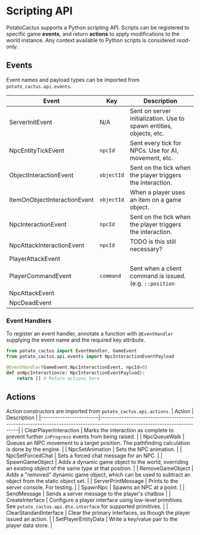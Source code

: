# Scripting API
PotatoCactus supports a Python scripting API. Scripts can be
registered to specific game **events**, and return **actions** to
apply modifications to the world instance. Any context available to
Python scripts is considered *read-only*.

## Events
Event names and payload types can be imported from
`potato_cactus.api.events`.

| Event                        | Key        | Description                                                         |
|------------------------------|------------|---------------------------------------------------------------------|
| ServerInitEvent              | N/A        | Sent on server initialization. Use to spawn entities, objects, etc. |
| NpcEntityTickEvent           | `npcId`    | Sent every tick for NPCs. Use for AI, movement, etc.                |
| ObjectInteractionEvent       | `objectId` | Sent on the tick when the player triggers the interaction.          |
| ItemOnObjectInteractionEvent | `objectId` | When a player uses an item on a game object.                        |
| NpcInteractionEvent          | `npcId`    | Sent on the tick when the player triggers the interaction.          |
| NpcAttackInteractionEvent    | `npcId`    | TODO is this still necessary?                                       |
| PlayerAttackEvent            |            |                                                                     |
| PlayerCommandEvent           | `command`  | Sent when a client command is issued. (e.g. `::position`            |
| NpcAttackEvent               |            |                                                                     |
| NpcDeadEvent                 |            |                                                                     |


### Event Handlers
To register an event handler, annotate a function with `@EventHandler`
supplying the event name and the required key attribute.

```python
from potato_cactus import EventHandler, GameEvent
from potato_cactus.api.events import NpcInteractionEventPayload

@EventHandler(GameEvent.NpcInteractionEvent, npcId=0)
def onNpcInteraction(e: NpcInteractionEventPayload):
	return [] # Return actions here
```

## Actions
Action constructors are imported from `potato_cactus.api.actions`.
| Action                 | Description                                                                                                              |
|------------------------|--------------------------------------------------------------------------------------------------------------------------|
| ClearPlayerInteraction | Marks the interaction as complete to prevent further `inProgress` events from being raised.                              |
| NpcQueueWalk           | Queues an NPC movement to a target position. The pathfinding calculation is done by the engine.                          |
| NpcSetAnimation        | Sets the NPC animation.                                                                                                  |
| NpcSetForcedChat       | Sets a forced chat message for an NPC.                                                                                   |
| SpawnGameObject        | Adds a dynamic game object to the world, overriding an existing object of the same type at that position.                |
| RemoveGameObject       | Adds a "removed" dynamic game object, which can be used to subtract an object from the static object set.                |
| ServerPrintMessage     | Prints to the server console. For testing.                                                                               |
| SpawnNpc               | Spawns an NPC at a point.                                                                                                |
| SendMessage            | Sends a server message to the player's chatbox                                                                           |
| CreateInterface        | Configure a player interface using low-level primitives. See `potato_cactus.api.dto.interface` for supported primitives. |
| ClearStandardInterface | Clear the primary interfaces, as though the player issued an action.                                                     |
| SetPlayerEntityData    | Write a key/value pair to the player data store.                                                                         |

